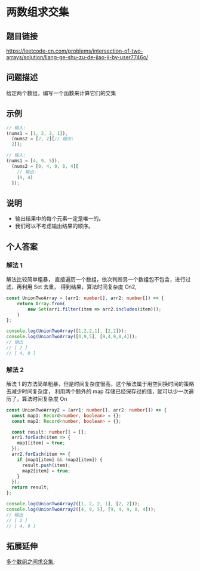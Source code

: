 # 两数组求交集

## 题目链接

<https://leetcode-cn.com/problems/intersection-of-two-arrays/solution/liang-ge-shu-zu-de-jiao-ji-by-user7746o/>

## 问题描述

给定两个数组，编写一个函数来计算它们的交集

## 示例

```js
// 输入:
(nums1 = [1, 2, 2, 1]),
  (nums2 = [2, 2][// 输出:
  2]);

// 输入:
(nums1 = [4, 9, 5]),
  (nums2 = [9, 4, 9, 8, 4][
    // 输出:
    (9, 4)
  ]);
```

## 说明

- 输出结果中的每个元素一定是唯一的。
- 我们可以不考虑输出结果的顺序。

## 个人答案

### 解法 1

解法比较简单粗暴， 直接遍历一个数组，依次判断另一个数组包不包含，进行过滤，再利用 Set 去重， 得到结果，算法时间复杂度 On2,

```ts
const UnionTwoArray = (arr1: number[], arr2: number[]) => {
    return Array.from(
        new Set(arr1.filter(item => arr2.includes(item)));
    )
};

console.log(UnionTwoArray([1,2,2,1], [2,2]));
console.log(UnionTwoArray([4,9,5], [9,4,9,8,4]));
// 输出
// [ 2 ]
// [ 4, 9 ]
```

### 解法 2

解法 1 的方法简单粗暴，但是时间复杂度很高，这个解法属于用空间换时间的策略去减少时间复杂度， 利用两个额外的 map 存储已经保存过的值，就可以少一次遍历了，算法时间复杂度 On

```ts
const UnionTwoArray2 = (arr1: number[], arr2: number[]) => {
  const map1: Record<number, boolean> = {};
  const map2: Record<number, boolean> = {};

  const result: number[] = [];
  arr1.forEach(item => {
    map1[item] = true;
  });
  arr2.forEach(item => {
    if (map1[item] && !map2[item]) {
      result.push(item);
      map2[item] = true;
    }
  });
  return result;
};

console.log(UnionTwoArray2([1, 2, 2, 1], [2, 2]));
console.log(UnionTwoArray2([4, 9, 5], [9, 4, 9, 8, 4]));
// 输出
// [ 2 ]
// [ 4, 9 ]
```

## 拓展延伸

[多个数组之间求交集](/interview-questions/array/q6);
